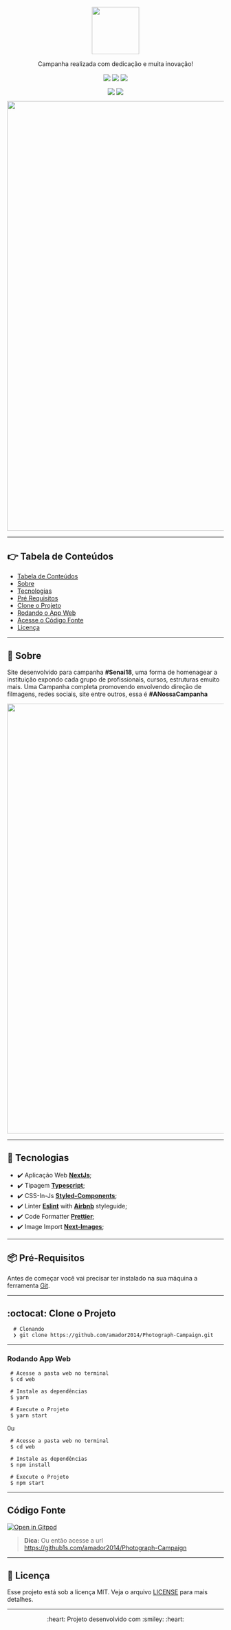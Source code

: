 <p align="center" >
  <img align="center" width="110px" src="https://i.pinimg.com/originals/5e/c6/4e/5ec64e7fb1171180d55187326e300a77.png" />
</p>

<p align="center" >
    Campanha realizada com dedicação e muita inovação!
</p>


<p align="center" >
  <img align="center" src="https://img.shields.io/github/last-commit/amador2014/Photograph-Campaign">
  <img align="center" src="https://img.shields.io/github/languages/top/amador2014/Photograph-Campaign" />
  <img align="center" src="https://img.shields.io/github/license/amador2014/Photograph-Campaign" />
</p>

<p align="center" >
  <img align="center" src="https://img.shields.io/github/languages/count/amador2014/Photograph-Campaign" />
  <img align="center" src="https://img.shields.io/github/repo-size/amador2014/Photograph-Campaign" />
</p>


<p align="center" > 
  <img align="center" width="1000px" src="https://i.pinimg.com/originals/38/3c/42/383c42b4bd9b5ec86992995705fd21d7.png" />
</p>


---

<div id="tabela-de-conteudo" />

## :point_right: Tabela de Conteúdos 
- [Tabela de Conteúdos](#tabela-de-conteudo)
- [Sobre](#sobre)
- [Tecnologias](#tech)
- [Pré Requisitos](#pre-requisitos)
- [Clone o Projeto](#clonando)
- [Rodando o App Web](#run-web)
- [Acesse o Código Fonte](#gitpod)
- [Licença](#licenca)


---

<div id="sobre" />

## :pushpin: Sobre
Site desenvolvido para campanha **#Senai18**, uma forma de homenagear a instituição expondo cada grupo de profissionais, cursos, estruturas emuito mais. Uma Campanha completa promovendo envolvendo direção de filmagens, redes sociais, site entre outros, essa é **#ANossaCampanha** 

<p align="center" > 
  <img align="center" width="1000px" src="https://i.pinimg.com/originals/3e/87/68/3e87687a89672786aca2d6f2be0fb375.png" />
</p>

---
<div id="tech" />

## :rocket: Tecnologias
- :heavy_check_mark: Aplicação Web [**NextJs**](https://reactnative.dev/);
- :heavy_check_mark: Tipagem [**Typescript**](https://www.typescriptlang.org);
- :heavy_check_mark: CSS-In-Js [**Styled-Components**](https://styled-components.com/);
- :heavy_check_mark: Linter [**Eslint**](https://reactnative.dev/) with [**Airbnb**](https://github.com/airbnb/javascripto) styleguide;
- :heavy_check_mark: Code Formatter [**Prettier**](https://prettier.io);
- :heavy_check_mark: Image Import [**Next-Images**](https://www.npmjs.com/package/next-images);



---
<div id="pre-requisitos" />

## 📦️ Pré-Requisitos
Antes de começar você vai precisar ter instalado na sua máquina a ferramenta [Git](https://git-scm.com/downloads). 


---

<div id="clonando" />

## :octocat: Clone o Projeto
```git
  # Clonando
  ❯ git clone https://github.com/amador2014/Photograph-Campaign.git
 ```

---

<div id="run-web" />

### Rodando App Web
```
 # Acesse a pasta web no terminal
 $ cd web

 # Instale as dependências
 $ yarn 

 # Execute o Projeto
 $ yarn start 
```

0u

```
 # Acesse a pasta web no terminal
 $ cd web

 # Instale as dependências
 $ npm install 

 # Execute o Projeto
 $ npm start 
```

<div id="gitpod" />


---

## Código Fonte
[![Open in Gitpod](https://gitpod.io/button/open-in-gitpod.svg)](https://gitpod.io/#https://github.com/amador2014/Photograph-Campaign/)

> **Dica:** Ou então acesse a url https://github1s.com/amador2014/Photograph-Campaign


---

<div id="licenca" />

## :memo: Licença
Esse projeto está sob a licença MIT. Veja o arquivo [LICENSE](LICENSE.md) para mais detalhes.

---

<p align="center" > 
  :heart: Projeto desenvolvido com :smiley: :heart:
</p>
